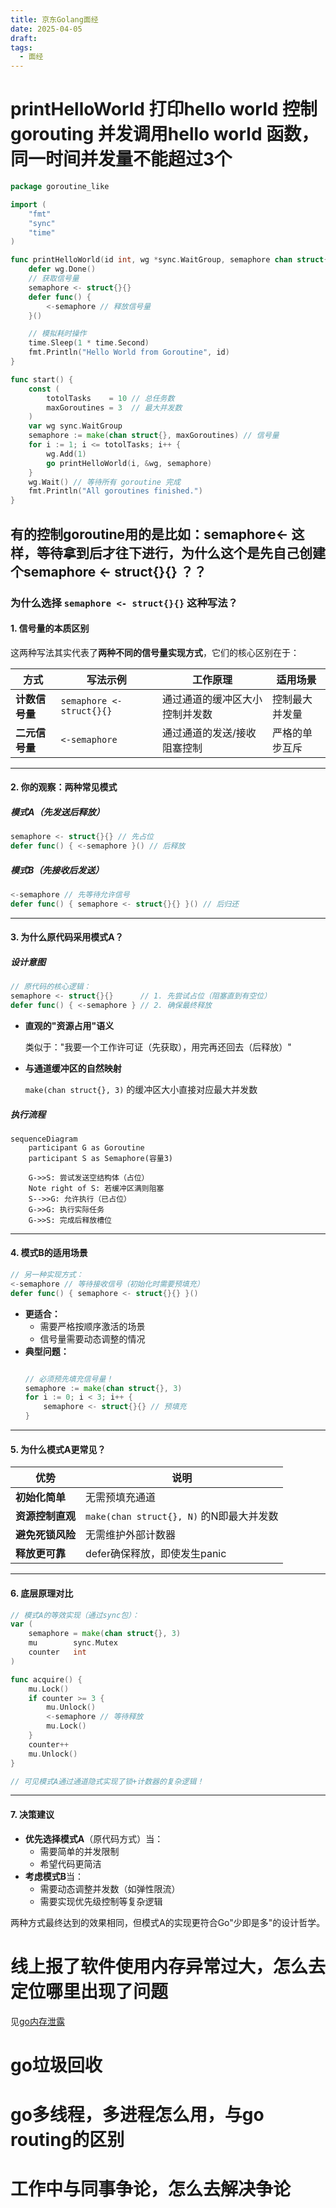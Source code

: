 ```yaml
---
title: 京东Golang面经
date: 2025-04-05
draft: 
tags:
  - 面经
---
```

# printHelloWorld 打印hello world  控制 gorouting 并发调用hello world 函数，同一时间并发量不能超过3个

```go
package goroutine_like

import (
	"fmt"
	"sync"
	"time"
)

func printHelloWorld(id int, wg *sync.WaitGroup, semaphore chan struct{}) {
	defer wg.Done()
	// 获取信号量
	semaphore <- struct{}{}
	defer func() {
		<-semaphore // 释放信号量
	}()

	// 模拟耗时操作
	time.Sleep(1 * time.Second)
	fmt.Println("Hello World from Goroutine", id)
}

func start() {
	const (
		totolTasks    = 10 // 总任务数
		maxGoroutines = 3  // 最大并发数
	)
	var wg sync.WaitGroup
	semaphore := make(chan struct{}, maxGoroutines) // 信号量
	for i := 1; i <= totolTasks; i++ {
		wg.Add(1)
		go printHelloWorld(i, &wg, semaphore)
	}
	wg.Wait() // 等待所有 goroutine 完成
	fmt.Println("All goroutines finished.")
}

```

## 有的控制goroutine用的是比如：semaphore<- 这样，等待拿到后才往下进行，为什么这个是先自己创建个semaphore <- struct{}{} ？？

### 为什么选择 `semaphore <- struct{}{}` 这种写法？

#### 1. **信号量的本质区别**

这两种写法其实代表了**两种不同的信号量实现方式**，它们的核心区别在于：

| 方式 | 写法示例 | 工作原理 | 适用场景 |
|------|----------|----------|----------|
| **计数信号量** | `semaphore <- struct{}{}` | 通过通道的缓冲区大小控制并发数 | 控制最大并发量 |
| **二元信号量** | `<-semaphore` | 通过通道的发送/接收阻塞控制 | 严格的单步互斥 |

---

#### 2. **你的观察：两种常见模式**

##### 模式A（先发送后释放）

```go
semaphore <- struct{}{} // 先占位
defer func() { <-semaphore }() // 后释放
```

##### 模式B（先接收后发送）

```go
<-semaphore // 先等待允许信号
defer func() { semaphore <- struct{}{} }() // 后归还
```

---

#### 3. **为什么原代码采用模式A？**

##### 设计意图

```go
// 原代码的核心逻辑：
semaphore <- struct{}{}      // 1. 先尝试占位（阻塞直到有空位）
defer func() { <-semaphore } // 2. 确保最终释放
```

- **直观的"资源占用"语义**  

  类似于："我要一个工作许可证（先获取），用完再还回去（后释放）"

- **与通道缓冲区的自然映射**  

  `make(chan struct{}, 3)` 的缓冲区大小直接对应最大并发数

##### 执行流程

```mermaid
sequenceDiagram
    participant G as Goroutine
    participant S as Semaphore(容量3)
    
    G->>S: 尝试发送空结构体（占位）
    Note right of S: 若缓冲区满则阻塞
    S-->>G: 允许执行（已占位）
    G->>G: 执行实际任务
    G->>S: 完成后释放槽位
```

---

#### 4. **模式B的适用场景**

```go
// 另一种实现方式：
<-semaphore // 等待接收信号（初始化时需要预填充）
defer func() { semaphore <- struct{}{} }()
```

- **更适合：**
  - 需要严格按顺序激活的场景
  - 信号量需要动态调整的情况
- **典型问题：**
  ```go

  // 必须预先填充信号量！
  semaphore := make(chan struct{}, 3)
  for i := 0; i < 3; i++ {
      semaphore <- struct{}{} // 预填充
  }
  ```

---

#### 5. **为什么模式A更常见？**

| 优势 | 说明 |
|------|------|
| **初始化简单** | 无需预填充通道 |
| **资源控制直观** | `make(chan struct{}, N)` 的N即最大并发数 |
| **避免死锁风险** | 无需维护外部计数器 |
| **释放更可靠** | defer确保释放，即使发生panic |

---

#### 6. **底层原理对比**

```go
// 模式A的等效实现（通过sync包）：
var (
    semaphore = make(chan struct{}, 3)
    mu        sync.Mutex
    counter   int
)

func acquire() {
    mu.Lock()
    if counter >= 3 {
        mu.Unlock()
        <-semaphore // 等待释放
        mu.Lock()
    }
    counter++
    mu.Unlock()
}

// 可见模式A通过通道隐式实现了锁+计数器的复杂逻辑！
```

---

#### 7. **决策建议**
- **优先选择模式A**（原代码方式）当：
  - 需要简单的并发限制
  - 希望代码更简洁
- **考虑模式B**当：
  - 需要动态调整并发数（如弹性限流）
  - 需要实现优先级控制等复杂逻辑

两种方式最终达到的效果相同，但模式A的实现更符合Go"少即是多"的设计哲学。


# 线上报了软件使用内存异常过大，怎么去定位哪里出现了问题

见[go内存泄露](../Go/Go内存泄露.md)

# go垃圾回收
# go多线程，多进程怎么用，与go routing的区别
# 工作中与同事争论，怎么去解决争论